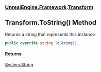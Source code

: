 ### [UnrealEngine.Framework](./UnrealEngine-Framework.md 'UnrealEngine.Framework').[Transform](./UnrealEngine-Framework-Transform.md 'UnrealEngine.Framework.Transform')
## Transform.ToString() Method
Returns a string that represents this instance  
```csharp
public override string ToString();
```
#### Returns
[System.String](https://docs.microsoft.com/en-us/dotnet/api/System.String 'System.String')  
